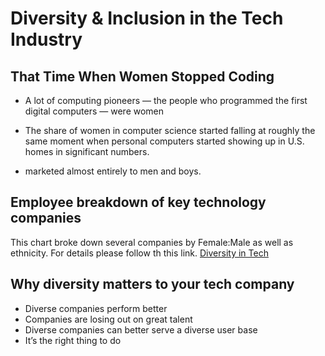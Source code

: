 # Diversity & Inclusion in the Tech Industry

## That Time When Women Stopped Coding
* A lot of computing pioneers — the people who programmed the first digital computers — were women

* The share of women in computer science started falling at roughly the same moment when personal computers started showing up in U.S. homes in significant numbers.

* marketed almost entirely to men and boys.

## Employee breakdown of key technology companies
This chart broke down several companies by Female:Male as well as ethnicity.  For details please follow th this link.  [Diversity in Tech](https://informationisbeautiful.net/visualizations/diversity-in-tech/)

## Why diversity matters to your tech company

* Diverse companies perform better
* Companies are losing out on great talent
* Diverse companies can better serve a diverse user base 
* It’s the right thing to do 
